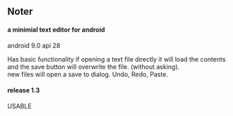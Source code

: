 ## Noter

#### a minimial text editor for android
android 9.0 api 28

Has basic functionality
if opening a text file directly it will load the contents and the save button will overwrite the file. (without asking).<br>
new files will open a save to dialog.
Undo, Redo, Paste.<br>


#### release 1.3
USABLE

